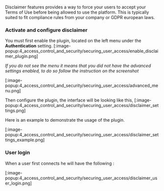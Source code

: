 Disclaimer features provides a way to force your users to accept your Terms of Use before being allowed to use the platform.
This is typically suited to fit compliance rules from your company or GDPR european laws.

### Activate and configure disclaimer

You must first enable the plugin, located on the left menu under the **Authentication** setting.
[:image-popup:4_access_control_and_security/securing_user_access/enable_disclaimer_plugin.png]

*If you do not see the menu it means that you did not have the advanced settings enabled, to do so follow the instruction on the screenshot*

[:image-popup:4_access_control_and_security/securing_user_access/advanced_menu.png]

Then configure the plugin, the interface will be looking like this,
[:image-popup:4_access_control_and_security/securing_user_access/disclaimer_settings.png]

Here is an example to demonstrate the usage of the plugin.

[:image-popup:4_access_control_and_security/securing_user_access/disclaimer_settings_example.png]

### User login

When a user first connects he will have the following :

[:image-popup:4_access_control_and_security/securing_user_access/disclaimer_user_login.png]
